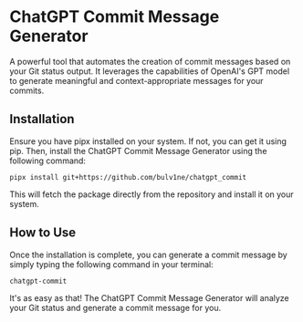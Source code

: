 # ChatGPT Commit Message Generator
A powerful tool that automates the creation of commit messages based on your Git status output. It leverages the capabilities of OpenAI's GPT model to generate meaningful and context-appropriate messages for your commits.

## Installation

Ensure you have pipx installed on your system. If not, you can get it using pip. Then, install the ChatGPT Commit Message Generator using the following command:

```shell
pipx install git+https://github.com/bulv1ne/chatgpt_commit 
```

This will fetch the package directly from the repository and install it on your system.

## How to Use

Once the installation is complete, you can generate a commit message by simply typing the following command in your terminal:

```shell
chatgpt-commit
```

It's as easy as that! The ChatGPT Commit Message Generator will analyze your Git status and generate a commit message for you.